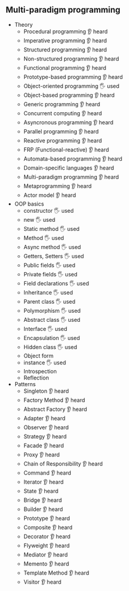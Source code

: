 ## Multi-paradigm programming

- Theory
  - Procedural programming 👂 heard
  - Imperative programming 👂 heard
  - Structured programming 👂 heard
  - Non-structured programming 👂 heard
  - Functional programming 👂 heard
  - Prototype-based programming 👂 heard
  - Object-oriented programming  🖐️ used
  - Object-based programming 👂 heard
  - Generic programming 👂 heard
  - Concurrent computing 👂 heard
  - Asyncronous programming 👂 heard
  - Parallel programming 👂 heard
  - Reactive programming 👂 heard
  - FRP (Functional-reactive) 👂 heard
  - Automata-based programming 👂 heard
  - Domain-specific languages 👂 heard
  - Multi-paradigm programming 👂 heard
  - Metaprogramming 👂 heard
  - Actor model 👂 heard
- OOP basics
  - constructor 🖐️ used
  - new 🖐️ used
  - Static method 🖐️ used
  - Method 🖐️ used
  - Async method 🖐️ used
  - Getters, Setters 🖐️ used
  - Public fields 🖐️ used
  - Private fields 🖐️ used
  - Field declarations 🖐️ used
  - Inheritance 🖐️ used
  - Parent class 🖐️ used
  - Polymorphism 🖐️ used
  - Abstract class 🖐️ used
  - Interface 🖐️ used
  - Encapsulation 🖐️ used
  - Hidden class 🖐️ used
  - Object form
  - instance 🖐️ used
  - Introspection
  - Reflection
- Patterns
  - Singleton 👂 heard
  - Factory Method 👂 heard
  - Abstract Factory 👂 heard
  - Adapter 👂 heard
  - Observer 👂 heard
  - Strategy 👂 heard
  - Facade 👂 heard
  - Proxy 👂 heard
  - Chain of Responsibility 👂 heard
  - Command 👂 heard
  - Iterator 👂 heard
  - State 👂 heard
  - Bridge 👂 heard
  - Builder 👂 heard
  - Prototype 👂 heard
  - Composite 👂 heard
  - Decorator 👂 heard
  - Flyweight 👂 heard
  - Mediator 👂 heard
  - Memento 👂 heard
  - Template Method 👂 heard
  - Visitor 👂 heard

